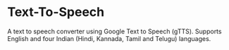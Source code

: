 # Text-To-Speech
A text to speech converter using Google Text to Speech (gTTS). Supports English and four Indian (Hindi, Kannada, Tamil and Telugu) languages. 
